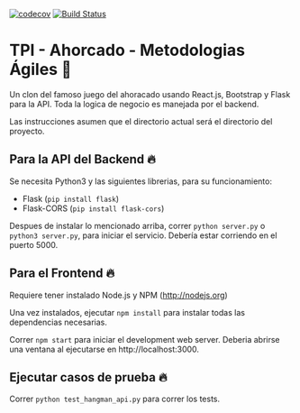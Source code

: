 [![codecov](https://codecov.io/gh/PriSacc/tp-agiles/branch/master/graph/badge.svg?token=6NDLZI4VRY)](undefined) [![Build Status](https://travis-ci.com/PriSacc/tp-agiles.svg?branch=master)](https://travis-ci.com/PriSacc/tp-agiles)
# TPI - Ahorcado - Metodologias Ágiles 🌵 
Un clon del famoso juego del ahoracado usando React.js, Bootstrap y Flask para la API. Toda la logica de negocio
es manejada por el backend.

Las instrucciones asumen que el directorio actual será el directorio del proyecto.

## Para la API del Backend 🔥 
Se necesita Python3 y las siguientes librerias, para su funcionamiento:
- Flask (`pip install flask`)
- Flask-CORS (`pip install flask-cors`)

Despues de instalar lo mencionado arriba, correr `python server.py` o `python3 server.py`, para iniciar el servicio.
Debería estar corriendo en el puerto 5000.

## Para el Frontend 🔥 
Requiere tener instalado Node.js y NPM (http://nodejs.org)

Una vez instalados, ejecutar `npm install` para instalar todas las dependencias necesarias.

Correr `npm start` para iniciar el development web server. Deberia abrirse una ventana al ejecutarse en
http://localhost:3000.

## Ejecutar casos de prueba 🔥 

Correr `python test_hangman_api.py` para correr los tests.
